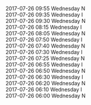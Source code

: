 2017-07-26 09:55 Wednesday  N  
2017-07-26 09:35 Wednesday  I  
2017-07-26 09:30 Wednesday  N  
2017-07-26 08:15 Wednesday  I  
2017-07-26 08:05 Wednesday  N  
2017-07-26 07:50 Wednesday  I  
2017-07-26 07:40 Wednesday  N  
2017-07-26 07:30 Wednesday  I  
2017-07-26 07:25 Wednesday  N  
2017-07-26 06:55 Wednesday  I  
2017-07-26 06:50 Wednesday  N  
2017-07-26 06:30 Wednesday  I  
2017-07-26 06:20 Wednesday  N  
2017-07-26 06:10 Wednesday  I  
2017-07-26 06:00 Wednesday  N  
